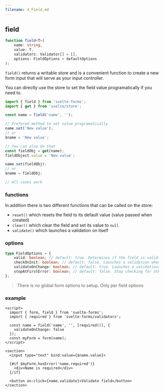 ```yaml
---
filename: 4_Field.md
---
```


## field

```typescript
function field<T>(
	name: string,
	value: T,
	validators: Validator[] = [],
	options: FieldOptions = defaultOptions
);
```

`field()` returns a writable store and is a convenient function to create a new form input that will serve as your input controller.

You can directly use the store to set the field value programatically if you need to.

```typescript
import { field } from 'svelte-forms';
import { get } from 'svelte/store';

const name = field('name', '');

// Prefered method to set value programatically
name.set('New value');
// or
$name = 'New value';

// You can also do that
const fieldObj = get(name);
fieldObject.value = 'New value';

name.set(fieldObj);
// or
$name = fieldObj;

// All cases work
```

### functions

In addition there is two different functions that can be called on the store:

- `reset()` which resets the field to its default value (value passed when created)
- `clear()` which clear the field and set its value to `null`
- `validate()` which launches a validation on itself

### options

```typescript
type FieldOptions = {
	valid: boolean; // default: true. Determines if the field is valid or not by default
	checkOnInit: boolean; // default: false. Launches a validation when the input is first rendered
	validateOnChange: boolean; // default: true. Launches a validations every time the input changes
	stopAtFirstError: boolean; // default: false. Stop checking for others validators if one fails
};
```

> There is no global form options to setup. Only per field options

### example

```svelte
<script>
  import { form, field } from 'svelte-forms';
  import { required } from 'svelte-forms/validators';

  const name = field('name', '', [required()], {
    validateOnChange: false
  });
  const myForm = form(name);
</script>

<section>
  <input type="text" bind:value={$name.value}>

  {#if $myForm.hasError('name.required')}
    <div>Name is required</div>
  {/if}

  <button on:click={name.validate}>Validate field</button>
</section>
```
